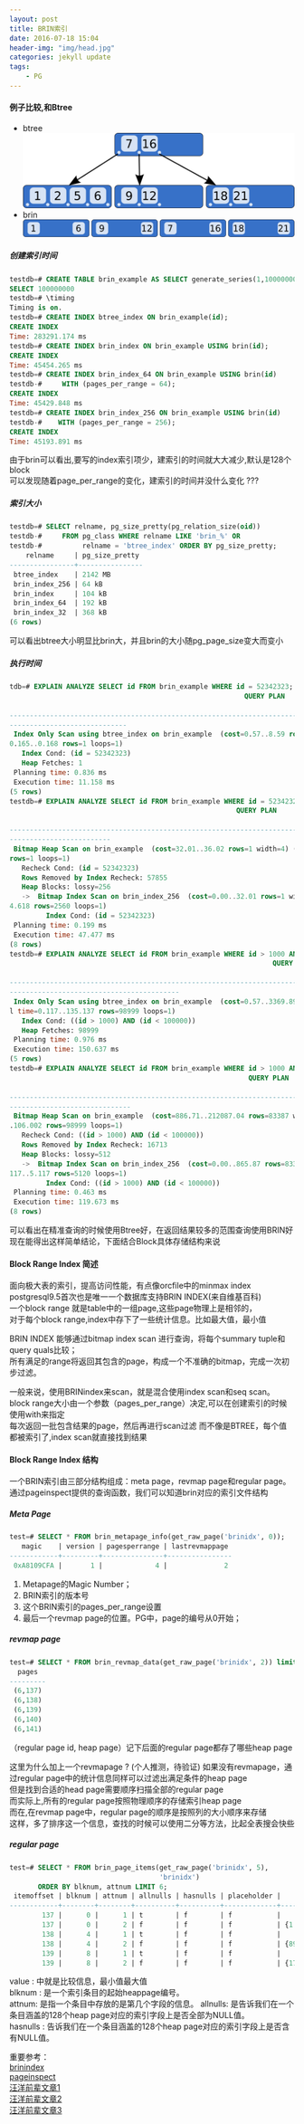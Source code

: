 ```yaml
---
layout: post
title: BRIN索引
date: 2016-07-18 15:04
header-img: "img/head.jpg"
categories: jekyll update
tags:
    - PG
---
```


#### 例子比较,和Btree

+ btree
![btree](/image/B-tree.svg.png)
+ brin
![brin](/image/BRIN_index.svg.png)

##### 创建索引时间

``` sql
testdb=# CREATE TABLE brin_example AS SELECT generate_series(1,100000000) AS id;
SELECT 100000000
testdb=# \timing
Timing is on.
testdb=# CREATE INDEX btree_index ON brin_example(id);
CREATE INDEX
Time: 283291.174 ms
testdb=# CREATE INDEX brin_index ON brin_example USING brin(id);
CREATE INDEX
Time: 45454.265 ms
testdb=# CREATE INDEX brin_index_64 ON brin_example USING brin(id)
testdb-#     WITH (pages_per_range = 64);
CREATE INDEX
Time: 45429.848 ms
testdb=# CREATE INDEX brin_index_256 ON brin_example USING brin(id)
testdb-#    WITH (pages_per_range = 256);
CREATE INDEX
Time: 45193.891 ms
```

由于brin可以看出,要写的index索引项少，建索引的时间就大大减少,默认是128个block  
可以发现随着page_per_range的变化，建索引的时间并没什么变化 ??? 

##### 索引大小

``` sql
testdb=# SELECT relname, pg_size_pretty(pg_relation_size(oid))
testdb-#     FROM pg_class WHERE relname LIKE 'brin_%' OR
testdb-#          relname = 'btree_index' ORDER BY pg_size_pretty;
    relname     | pg_size_pretty
----------------+----------------
 btree_index    | 2142 MB
 brin_index_256 | 64 kB
 brin_index     | 104 kB
 brin_index_64  | 192 kB
 brin_index_32  | 368 kB
(6 rows)
```

可以看出btree大小明显比brin大，并且brin的大小随pg_page_size变大而变小

##### 执行时间

``` sql
tdb=# EXPLAIN ANALYZE SELECT id FROM brin_example WHERE id = 52342323;
                                                          QUERY PLAN

--------------------------------------------------------------------------------------------------
-----------------------------
 Index Only Scan using btree_index on brin_example  (cost=0.57..8.59 rows=1 width=4) (actual time=
0.165..0.168 rows=1 loops=1)
   Index Cond: (id = 52342323)
   Heap Fetches: 1
 Planning time: 0.836 ms
 Execution time: 11.158 ms
(5 rows)
testdb=# EXPLAIN ANALYZE SELECT id FROM brin_example WHERE id = 52342323;
                                                        QUERY PLAN

--------------------------------------------------------------------------------------------------
-------------------------
 Bitmap Heap Scan on brin_example  (cost=32.01..36.02 rows=1 width=4) (actual time=34.652..47.400
rows=1 loops=1)
   Recheck Cond: (id = 52342323)
   Rows Removed by Index Recheck: 57855
   Heap Blocks: lossy=256
   ->  Bitmap Index Scan on brin_index_256  (cost=0.00..32.01 rows=1 width=0) (actual time=4.618..
4.618 rows=2560 loops=1)
         Index Cond: (id = 52342323)
 Planning time: 0.199 ms
 Execution time: 47.477 ms
(8 rows)
testdb=# EXPLAIN ANALYZE SELECT id FROM brin_example WHERE id > 1000 AND id < 100000;
                                                                 QUERY PLAN

--------------------------------------------------------------------------------------------------
------------------------------------------
 Index Only Scan using btree_index on brin_example  (cost=0.57..3369.89 rows=95066 width=4) (actua
l time=0.117..135.137 rows=98999 loops=1)
   Index Cond: ((id > 1000) AND (id < 100000))
   Heap Fetches: 98999
 Planning time: 0.976 ms
 Execution time: 150.637 ms
(5 rows)
testdb=# EXPLAIN ANALYZE SELECT id FROM brin_example WHERE id > 1000 AND id < 100000;
                                                           QUERY PLAN

--------------------------------------------------------------------------------------------------
------------------------------
 Bitmap Heap Scan on brin_example  (cost=886.71..212087.04 rows=83387 width=4) (actual time=5.852.
.106.002 rows=98999 loops=1)
   Recheck Cond: ((id > 1000) AND (id < 100000))
   Rows Removed by Index Recheck: 16713
   Heap Blocks: lossy=512
   ->  Bitmap Index Scan on brin_index_256  (cost=0.00..865.87 rows=83387 width=0) (actual time=5.
117..5.117 rows=5120 loops=1)
         Index Cond: ((id > 1000) AND (id < 100000))
 Planning time: 0.463 ms
 Execution time: 119.673 ms
(8 rows)
```

可以看出在精准查询的时候使用Btree好，在返回结果较多的范围查询使用BRIN好   
现在能得出这样简单结论，下面结合Block具体存储结构来说

#### Block Range Index 简述

面向极大表的索引，提高访问性能，有点像orcfile中的minmax index  
postgresql9.5首次也是唯一一个数据库支持BRIN INDEX(来自维基百科)  
一个block range 就是table中的一组page,这些page物理上是相邻的，  
对于每个block range,index中存下了一些统计信息。比如最大值，最小值

BRIN INDEX 能够通过bitmap index scan 进行查询，将每个summary tuple和query quals比较；  
所有满足的range将返回其包含的page，构成一个不准确的bitmap，完成一次初步过滤。

一般来说，使用BRINindex来scan，就是混合使用index scan和seq scan。  
block range大小由一个参数（pages_per_range）决定,可以在创建索引的时候使用with来指定   
每次返回一批包含结果的page，然后再进行scan过滤
而不像是BTREE，每个值都被索引了,index scan就直接找到结果

#### Block Range Index 结构

一个BRIN索引由三部分结构组成：meta page，revmap page和regular page。
通过pageinspect提供的查询函数，我们可以知道brin对应的索引文件结构
##### Meta Page

``` sql
test=# SELECT * FROM brin_metapage_info(get_raw_page('brinidx', 0));
   magic    | version | pagesperrange | lastrevmappage 
------------+---------+---------------+----------------
 0xA8109CFA |       1 |             4 |              2
```

1. Metapage的Magic Number；
2. BRIN索引的版本号
3. 这个BRIN索引的pages_per_range设置
4. 最后一个revmap page的位置。PG中，page的编号从0开始；

##### revmap page

``` sql
test=# SELECT * FROM brin_revmap_data(get_raw_page('brinidx', 2)) limit 5;
  pages  
---------
 (6,137)
 (6,138)
 (6,139)
 (6,140)
 (6,141)
```

（regular page id, heap page）记下后面的regular page都存了哪些heap page  

这里为什么加上一个revmapage ? (个人推测，待验证)
如果没有revmapage，通过regular page中的统计信息同样可以过滤出满足条件的heap page   
但是找到合适的head page需要顺序扫描全部的regular page   
而实际上,所有的regular page按照物理顺序的存储索引heap page    
而在,在revmap page中，regular page的顺序是按照列的大小顺序来存储  
这样，多了排序这一个信息，查找的时候可以使用二分等方法，比起全表搜会快些

##### regular page

``` sql
test=# SELECT * FROM brin_page_items(get_raw_page('brinidx', 5),
                                     'brinidx')
       ORDER BY blknum, attnum LIMIT 6;
 itemoffset | blknum | attnum | allnulls | hasnulls | placeholder |    value     
------------+--------+--------+----------+----------+-------------+--------------
        137 |      0 |      1 | t        | f        | f           | 
        137 |      0 |      2 | f        | f        | f           | {1 .. 88}
        138 |      4 |      1 | t        | f        | f           | 
        138 |      4 |      2 | f        | f        | f           | {89 .. 176}
        139 |      8 |      1 | t        | f        | f           | 
        139 |      8 |      2 | f        | f        | f           | {177 .. 264}
```

value : 中就是比较信息，最小值最大值  
blknum : 是一个索引条目的起始heappage编号。  
attnum: 是指一个条目中存放的是第几个字段的信息。
allnulls: 是告诉我们在一个条目涵盖的128个heap page对应的索引字段上是否全部为NULL值。  
hasnulls : 告诉我们在一个条目涵盖的128个heap page对应的索引字段上是否含有NULL值。

重要参考：  
[brinindex][brinindex]  
[pageinspect][pageinspect]  
[汪洋前辈文章1][wangyang]  
[汪洋前辈文章2][pg1]  
[汪洋前辈文章3][pg2]  

[brinindex]: http://michael.otacoo.com/postgresql-2/postgres-9-5-feature-highlight-brin-indexes/
[pageinspect]: https://www.postgresql.org/docs/current/static/pageinspect.html
[wangyang]: http://mp.weixin.qq.com/s?__biz=MjM5MjMxMTMyOA==&mid=2649183151&idx=1&sn=8756b538677295f473c21e18f05ae720&scene=1&srcid=0715s5Ab6NgZxzSkSWnceJo8&from=groupmessage&isappinstalled=0#wechat_redirect
[pg1]: https://mp.weixin.qq.com/s?__biz=MjM5OTkxOTc0Mw==&mid=2650225305&idx=1&sn=89ad43351dc9c3acc3961177b0146fe1&scene=0&key=77421cf58af4a653f3a8464de8cc786c99259ab6a93d971db1b72eaac75a708235fd0fa49d0ef9c64ce96666169cb0d8&ascene=0&uin=Mjk4NTkzNTU%3D&devicetype=iMac+MacBookPro11%2C1+OSX+OSX+10.11.3+build(15D21)&version=11020201&pass_ticket=DzRo%2FFPOSiMLxnUTC3BeQgbxkHqAtWoaXijC9KIuRgs%3D  
[pg2]: https://mp.weixin.qq.com/s?__biz=MjM5OTkxOTc0Mw==&mid=2650225308&idx=1&sn=325f360c76e1ac2f7941c241ae9eb64e&scene=0&key=77421cf58af4a653d12b7815b8f84c98e13183713cd62a83e8f5300ea6923f27b71b094f4eeefafab4278af9a26fa636&ascene=0&uin=Mjk4NTkzNTU%3D&devicetype=iMac+MacBookPro11%2C1+OSX+OSX+10.11.3+build(15D21)&version=11020201&pass_ticket=DzRo%2FFPOSiMLxnUTC3BeQgbxkHqAtWoaXijC9KIuRgs%3D
